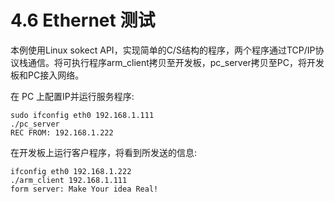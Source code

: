 # 4.6 Ethernet 测试

本例使用Linux sokect API，实现简单的C/S结构的程序，两个程序通过TCP/IP协议栈通信。将可执行程序arm_client拷贝至开发板，pc_server拷贝至PC，将开发板和PC接入网络。

在 PC 上配置IP并运行服务程序:

```
sudo ifconfig eth0 192.168.1.111
./pc_server
REC FROM: 192.168.1.222
```

在开发板上运行客户程序，将看到所发送的信息:

```
ifconfig eth0 192.168.1.222
./arm_client 192.168.1.111
form server: Make Your idea Real!
```
